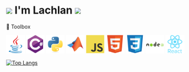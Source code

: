# <img src="https://c.tenor.com/ECDOKKbP82AAAAAi/sonic-hi.gif" width="50px"> I'm Lachlan <img src="https://c.tenor.com/ECDOKKbP82AAAAAi/sonic-hi.gif" width="50px">

🧰 Toolbox

<img src="https://github.com/devicons/devicon/blob/master/icons/java/java-original.svg" alt="Java logo" width="50px"> <img 
src="https://github.com/devicons/devicon/blob/master/icons/csharp/csharp-original.svg" alt="C# logo" width="50px"> <img 
src="https://github.com/devicons/devicon/blob/master/icons/python/python-original.svg" alt="python" width="50px"> <img 
src="https://github.com/devicons/devicon/blob/master/icons/matlab/matlab-original.svg" alt="matlab" width="50px"> <img 
src="https://github.com/devicons/devicon/blob/master/icons/javascript/javascript-original.svg" alt="Javascript" width="50px"> <img 
src="https://github.com/devicons/devicon/blob/master/icons/html5/html5-original.svg" alt="HTML" width="50px"> <img 
src="https://github.com/devicons/devicon/blob/master/icons/css3/css3-original.svg" alt="CSS" width="50px"> <img 
src="https://github.com/devicons/devicon/blob/master/icons/nodejs/nodejs-original-wordmark.svg" alt="nodejs" width="50px"> <img 
src="https://github.com/devicons/devicon/blob/master/icons/react/react-original-wordmark.svg" alt="Reactjs" width="50px">



[![Top Langs](https://github-readme-stats.vercel.app/api/top-langs/?username=Knightfall99&layout=compact)](https://github.com/anuraghazra/github-readme-stats)


<!--
**Knightfall99/Knightfall99** is a ✨ _special_ ✨ repository because its `README.md` (this file) appears on your GitHub profile.

Here are some ideas to get you started:

- 🔭 I’m currently working on ...
- 🌱 I’m currently learning ...
- 👯 I’m looking to collaborate on ...
- 🤔 I’m looking for help with ...
- 💬 Ask me about ...
- 📫 How to reach me: ...
- 😄 Pronouns: ...
- ⚡ Fun fact: ...
-->
